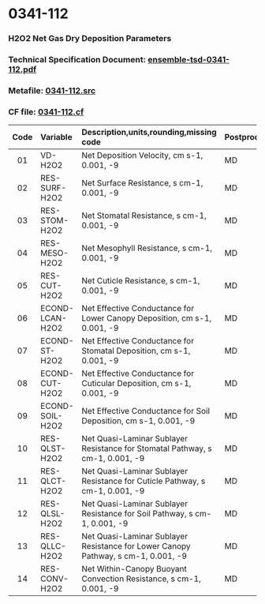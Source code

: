 # 0341-112
### H2O2 Net Gas Dry Deposition Parameters
### Technical Specification Document: [ensemble-tsd-0341-112.pdf](../tsd/ensemble-tsd-0341-112.pdf)
### Metafile: [0341-112.src](../src/0341-112.src)
### CF file: [0341-112.cf](../cf/0341-112.cf)
|Code|Variable|Description,units,rounding,missing code|Postprocessing|
|:-:|:-|:-|:-|
|01|VD-H2O2|Net Deposition Velocity, cm s-1, 0.001, -9|MD|
|02|RES-SURF-H2O2|Net Surface Resistance, s cm-1, 0.001, -9|MD|
|03|RES-STOM-H2O2|Net Stomatal Resistance, s cm-1, 0.001, -9|MD|
|04|RES-MESO-H2O2|Net Mesophyll Resistance, s cm-1, 0.001, -9|MD|
|05|RES-CUT-H2O2|Net Cuticle Resistance, s cm-1, 0.001, -9|MD|
|06|ECOND-LCAN-H2O2|Net Effective Conductance for Lower Canopy Deposition, cm s-1, 0.001, -9|MD|
|07|ECOND-ST-H2O2|Net Effective Conductance for Stomatal Deposition, cm s-1, 0.001, -9|MD|
|08|ECOND-CUT-H2O2|Net Effective Conductance for Cuticular Deposition, cm s-1, 0.001, -9|MD|
|09|ECOND-SOIL-H2O2|Net Effective Conductance for Soil Deposition, cm s-1, 0.001, -9|MD|
|10|RES-QLST-H2O2|Net Quasi-Laminar Sublayer Resistance for Stomatal Pathway, s cm-1, 0.001, -9|MD|
|11|RES-QLCT-H2O2|Net Quasi-Laminar Sublayer Resistance for Cuticle Pathway, s cm-1, 0.001, -9|MD|
|12|RES-QLSL-H2O2|Net Quasi-Laminar Sublayer Resistance for Soil  Pathway, s cm-1, 0.001, -9|MD|
|13|RES-QLLC-H2O2|Net Quasi-Laminar Sublayer Resistance for Lower Canopy Pathway, s cm-1, 0.001, -9|MD|
|14|RES-CONV-H2O2|Net Within-Canopy Buoyant Convection Resistance, s cm-1, 0.001, -9|MD|
